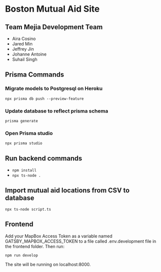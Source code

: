 # Boston Mutual Aid Site

## Team Mejia Development Team

* Aira Cosino
* Jared Min
* Jeffrey Jin
* Johanne Antoine
* Suhail Singh

## Prisma Commands
### Migrate models to Postgresql on Heroku
`npx prisma db push --preview-feature`
### Update database to reflect prisma schema
`prisma generate`
### Open Prisma studio
`npx prisma studio`

## Run backend commands
* `npm install`
* `npx ts-node .`

## Import mutual aid locations from CSV to database
`npx ts-node script.ts`
## Frontend 
Add your MapBox Access Token as a variable named GATSBY_MAPBOX_ACCESS_TOKEN to a file called .env.development file in the frontend folder. Then run: 
```
npm run develop
```
The site will be running on localhost:8000. 
